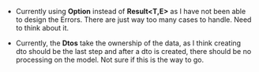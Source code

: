 * Currently using **Option<T>** instead of **Result<T,E>** as I have not been able to design the Errors. There are just way too many
  cases to handle. Need to think about it.

* Currently, the **Dtos** take the ownership of the data, as I think creating dto should be the last step and after a dto is
  created, there should be no processing on the model. Not sure if this is the way to go.